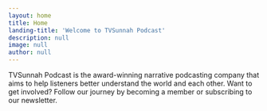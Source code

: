```yaml
---
layout: home
title: Home
landing-title: 'Welcome to TVSunnah Podcast'
description: null
image: null
author: null
---
```


TVSunnah Podcast is the award-winning narrative podcasting company that aims to help listeners better understand the world and each other. Want to get involved? Follow our journey by becoming a member or subscribing to our newsletter.
